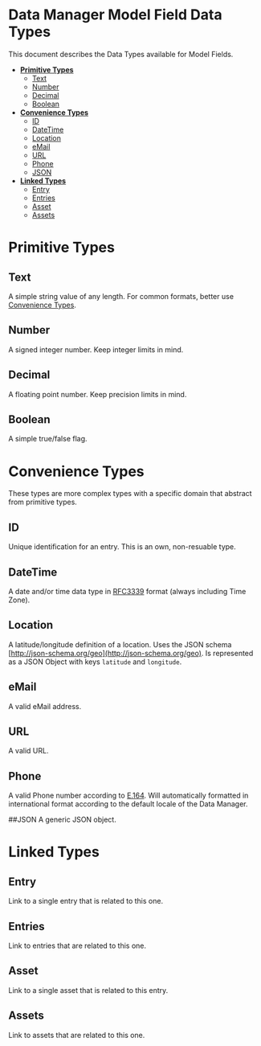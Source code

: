 # Data Manager Model Field Data Types

This document describes the Data Types available for Model Fields.

- **[Primitive Types](#primitive-types)**
    - [Text](#text)
    - [Number](#number)
    - [Decimal](#decimal)
    - [Boolean](#boolean)
- **[Convenience Types](#convenience-types)**
    - [ID](#id)
    - [DateTime](#datetime)
    - [Location](#location)
    - [eMail](#email)
    - [URL](#url)
    - [Phone](#phone)
    - [JSON](#json)
- **[Linked Types](#linked-types)**
    - [Entry](#entry)
    - [Entries](#entries)
    - [Asset](#asset)
    - [Assets](#assets)

# Primitive Types

## Text
A simple string value of any length. For common formats, better use [Convenience Types](#convenience-types]).

## Number
A signed integer number. Keep integer limits in mind.

## Decimal
A floating point number. Keep precision limits in mind.

## Boolean
A simple true/false flag.

# Convenience Types
These types are more complex types with a specific domain that abstract from primitive types.

## ID
Unique identification for an entry. This is an own, non-resuable type.

## DateTime
A date and/or time data type in [RFC3339](https://tools.ietf.org/html/rfc3339) format (always including Time Zone).

## Location
A latitude/longitude definition of a location. Uses the JSON schema [http://json-schema.org/geo](http://json-schema.org/geo).
Is represented as a JSON Object with keys `latitude` and `longitude`.

## eMail
A valid eMail address.

## URL
A valid URL. 

## Phone
A valid Phone number according to [E.164](http://www.itu.int/rec/T-REC-E.164/en). Will automatically formatted in international format according to the default locale of the Data Manager.

##JSON 
A generic JSON object.


# Linked Types

## Entry
Link to a single entry that is related to this one.

## Entries
Link to entries that are related to this one.

## Asset
Link to a single asset that is related to this entry.

## Assets
Link to assets that are related to this one.
